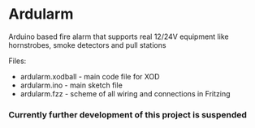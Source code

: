 # Ardularm
Arduino based fire alarm that supports real 12/24V equipment like hornstrobes, smoke detectors and pull stations

Files:
* ardularm.xodball - main code file for XOD
* ardularm.ino  - main sketch file
* ardularm.fzz - scheme of all wiring and connections in Fritzing
### Currently further development of this project is suspended
